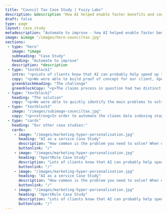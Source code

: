 ```yaml
---
title: "Council Tax Case Study | Fuzzy Labs"
description: &description "How AI helped enable faster benefits and council tax claims"
draft: false
type: page
layout: case_study
metadescription: "Automate to improve - how AI helped enable faster benefits and council tax claims "
image: &image "/images/hero-counciltax.jpg"
sections:
 - type: "hero"
   image: *image
   subheading: "Case Study"
   heading: "Automate to improve"
   description: *description
 - type: "textblock1"
   intro: "<p>Lots of clients know that AI can probably help speed up their processes, but aren’t sure what is possible, or how to start.</p>"
   copy: "<p>We were able to build proof of concept for our client, XpertRule, to help them show how robotic process automation (RPA) could be used to improve efficiency for local government.</p><p>This helped them to secure investment in a wider project to increase overall efficiency for their client, the local council Revenues and Benefits department, who handled benefits claims processing.</p><p>We didn’t just outline what was possible – we built a working demo for XpertRule to use to strengthen their business case, and ultimately secure the work.</p>"
   greenblockHeading: "The challenge"
   greenblockCopy: "<p>The claims process in question had two distinct stages: indexing of the supporting documents supplied, followed by assessment of whether the claim was valid.</p><p>Improving efficiency hinged on showing how AI could automate the first low value, tedious data extraction work which was slowing down the whole claims process, and free up people to focus on the higher value work of assessing the claims which followed.</p><p>Could we show that using AI could speed up handling of claims? What would be the best way to achieve this? And how quickly could we build something to prove the idea would work?</p>"
 - type: "textblock2"
   heading: "The solution"
   copy: "<p>We were able to quickly identify the main problems to solve, and apply the most appropriate use of AI to build a working demo. We built a simple web frontend which allowed the user to upload a scanned document, and view all the relevant extracted information in it at a glance.</p><p>In our client’s own words:</p><p>“We asked Fuzzy Labs to do a short, quick investigation to understand whether AI tools could be utilized to help our client automate the Indexing process.</p><p>They exceeded our expectations, as not only did they complete the investigation with a clear view on what was possible, but they also built a demo of the AI tools, which I was able to use with my stakeholders.”</p>"
 - type: "textblock3"
   image: "/images/subimage-counciltax.jpg"
   copy: "<p><strong>In order to automate the claims data indexing stage, we identified two main problems to solve.</strong></p><p>1. Classifying documents by type – e.g. council tax bill, utility bill etc.</p><p>2. Extracting key data from each document – names, postcodes etc.</p><h2>Classification</h2><p>We used Google Vison AI service to extract text from the scanned documents. This process is traditionally known as Optical Character Recognition (OCR) and normally requires licenced software. However, with our expertise, the functionality is readily available on the Google Cloud via a simple API call, saving time and money.</p><p>Next, we created a custom AI model using the Google AutoML service. This gave us the ability to classify new documents, using the extracted text. AutoML is an efficient way to create custom machine learning models without having to dig deep into data science. You can read more about Cloud AI services here.</p><h2>Data extraction</h2><p>We passed the extracted text to the Google Natural Language Service, which returned the information (like postcodes and names) that we used to render in the results to the user.</p><p>You can see the working demo here:</p><p>And the code here:</p><p>By successfully proving what was possible with AI, and demonstrating quickly how it could work, we were able to help our client win valuable new business, and improve overall efficiency for local government. In the client’s words:</p><p>“The speed and quality of the work Fuzzy Labs do, along with their deep expertise in AI tools, means that we would definitely look to work with them again in the future”.</p><p><strong>We’ll take that.</strong></p>"
 - type: "cards"
   heading: "Our other case studies:"
   cards:
    - image: "/images/marketing-hyper-personalisation.jpg"
      heading: "AI as a service Case Study"
      description: "How common is the problem you need to solve? When our client came to us asking for help filtering out inappropriate adult content from their site, we were pretty confident they weren’t the first to need this tech."
      buttonlink: "/"
    - image: "/images/marketing-hyper-personalisation.jpg"
      heading: "XpertRule Case Study"
      description: "Lots of clients know that AI can probably help speed up processes, but aren’t sure what is possible, or how to start. We were able to build proof of concept, to help them show how robotic process automation (RPA) could be used to improve efficiency for local government."
      buttonlink: "/"
    - image: "/images/marketing-hyper-personalisation.jpg"
      heading: "AI as a service Case Study"
      description: "How common is the problem you need to solve? When our client came to us asking for help filtering out inappropriate adult content from their site, we were pretty confident they weren’t the first to need this tech."
      buttonlink: "/"
    - image: "/images/marketing-hyper-personalisation.jpg"
      heading: "XpertRule Case Study"
      description: "Lots of clients know that AI can probably help speed up processes, but aren’t sure what is possible, or how to start. We were able to build proof of concept, to help them show how robotic process automation (RPA) could be used to improve efficiency for local government."
      buttonlink: "/"
---
```

